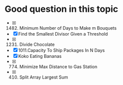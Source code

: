 # Good question in this topic 
- [x] 1482. Minimum Number of Days to Make m Bouquets
- [x] Find the Smallest Divisor Given a Threshold
- [x] 1231. Divide Chocolate
- [x] 1011.Capacity To Ship Packages In N Days 
- [x] Koko Eating Bananas
- [x] 774. Minimize Max Distance to Gas Station
- [x] 410. Split Array Largest Sum
